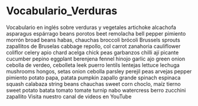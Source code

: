 # Vocabulario_Verduras

Vocabulario en inglés sobre verduras y vegetales
artichoke    alcachofa
asparagus    espárrago
beans    porotos
beet    remolacha
bell pepper    pimiento morrón
broad beans    habas, chauchas
broccoli    brócoli
Brussels sprouts    zapallitos de Bruselas
cabbage    repollo, col
carrot    zanahoria
cauliflower    coliflor
celery    apio
chard    acelga
chick peas    garbanzos
chilli    ají picante
cucumber    pepino
eggplant    berenjena
fennel    hinojo
garlic    ajo
green onion    cebolla de verdeo, cebolleta
leek    puerro
lentils    lentejas
lettuce    lechuga
mushrooms    hongos, setas
onion    cebolla
parsley    perejil
peas    arvejas
pepper    pimiento
potato    papa, patata
pumpkin    zapallo grande
spinach    espinaca
squash    calabaza
string beans    chauchas
sweet corn    choclo, maíz tierno
sweet potato    batata
tomato    tomate
turnip    nabo
watercress    berro
zucchini    zapallito
Visita nuestro canal de videos en
YouTube